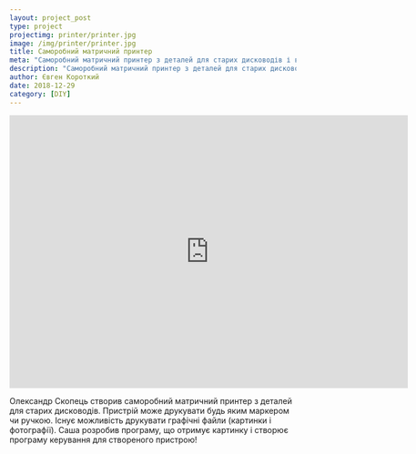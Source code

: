 ```yaml
---
layout: project_post
type: project
projectimg: printer/printer.jpg
image: /img/printer/printer.jpg
title: Саморобний матричний принтер
meta: "Саморобний матричний принтер з деталей для старих дисководів і власним блоком керування на мікропроцесорі"
description: "Саморобний матричний принтер з деталей для старих дисководів і власним блоком керування на мікропроцесорі"
author: Євген Короткий
date: 2018-12-29
category: [DIY]
---
```


<iframe src="https://www.youtube.com/embed/0u8U6Vut390" width="700" height="480" frameborder="0" allowfullscreen=""> </iframe>

Олександр Скопець створив саморобний матричний принтер з деталей для старих дисководів. Пристрій може друкувати будь яким маркером чи ручкою. Існує можливість друкувати графічні файли (картинки і фотографії). Саша розробив програму, що отримує картинку і створює програму керування для створеного пристрою!
